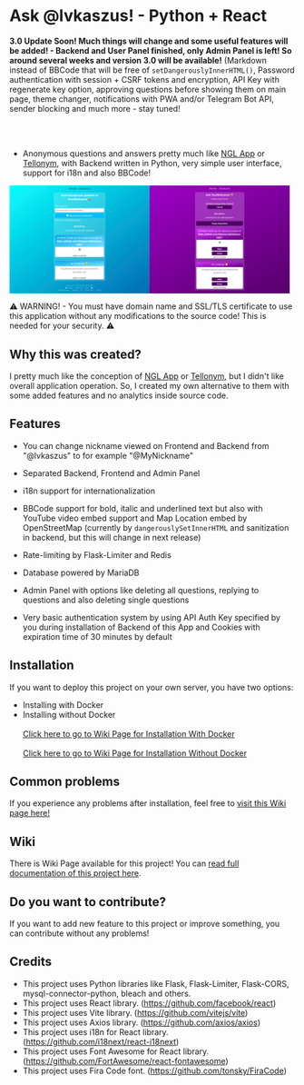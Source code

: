 # Ask @lvkaszus! - Python + React

**3.0 Update Soon! Much things will change and some useful features will be added! - Backend and User Panel finished, only Admin Panel is left! So around several weeks and version 3.0 will be available!** (Markdown instead of BBCode that will be free of `setDangerouslyInnerHTML()`, Password authentication with session + CSRF tokens and encryption, API Key with regenerate key option, approving questions before showing them on main page, theme changer, notifications with PWA and/or Telegram Bot API, sender blocking and much more - stay tuned!

<br><br>

- Anonymous questions and answers pretty much like <a href="https://ngl.link">NGL App</a> or <a href="https://tellonym.me/">Tellonym</a>, with Backend written in Python, very simple user interface, support for i18n and also BBCode!

<div style="display: flex;">
  <img src="asklvkaszus-frontend.png" alt="Ask @lvkaszus! - Frontend" style="width: 49%;">
  <img src="asklvkaszus-admin_panel.png" alt="Ask @lvkaszus! - Admin Panel" style="width: 49%;">
</div>

⚠️ WARNING! - You must have domain name and SSL/TLS certificate to use this application without any modifications to the source code! This is needed for your security. ⚠️

## Why this was created?

I pretty much like the conception of <a href="https://ngl.link">NGL App</a> or <a href="https://tellonym.me/">Tellonym</a>, but I didn't like overall application operation. So, I created my own alternative to them with some added features and no analytics inside source code.


## Features
- You can change nickname viewed on Frontend and Backend from "@lvkaszus" to for example "@MyNickname"
  
- Separated Backend, Frontend and Admin Panel
  
- i18n support for internationalization
  
- BBCode support for bold, italic and underlined text but also with YouTube video embed support and Map Location embed by OpenStreetMap (currently by `dangerouslySetInnerHTML` and sanitization in backend, but this will change in next release)
  
- Rate-limiting by Flask-Limiter and Redis
  
- Database powered by MariaDB
  
- Admin Panel with options like deleting all questions, replying to questions and also deleting single questions
  
- Very basic authentication system by using API Auth Key specified by you during installation of Backend of this App and Cookies with expiration time of 30 minutes by default
  

## Installation

If you want to deploy this project on your own server, you have two options:

- Installing with Docker
- Installing without Docker
<br><br>
<a href="https://github.com/lvkaszus/asklvkaszus-react/wiki/Installation#docker">Click here to go to Wiki Page for Installation With Docker</a>
<br><br>
<a href="https://github.com/lvkaszus/asklvkaszus-react/wiki/Installation#manual-installation">Click here to go to Wiki Page for Installation Without Docker</a>

## Common problems

If you experience any problems after installation, feel free to <a href="https://github.com/lvkaszus/asklvkaszus-react/wiki/Common-problems-after-Installation">visit this Wiki page here!</a>

## Wiki

There is Wiki Page available for this project! You can <a href="https://github.com/lvkaszus/asklvkaszus-react/wiki">read full documentation of this project here</a>.

## Do you want to contribute?

If you want to add new feature to this project or improve something, you can contribute without any problems!


## Credits
- This project uses Python libraries like Flask, Flask-Limiter, Flask-CORS, mysql-connector-python, bleach and others. 
- This project uses React library. (https://github.com/facebook/react)
- This project uses Vite library. (https://github.com/vitejs/vite)
- This project uses Axios library. (https://github.com/axios/axios)
- This project uses i18n for React library. (https://github.com/i18next/react-i18next)
- This project uses Font Awesome for React library. (https://github.com/FortAwesome/react-fontawesome)
- This project uses Fira Code font. (https://github.com/tonsky/FiraCode)
